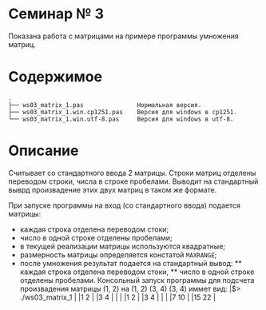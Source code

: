 # Семинар № 3

Показана работа с матрицами на примере программы умножения матриц.

# Содержимое
    .
    ├── ws03_matrix_1.pas               Нормальная версия.
    ├── ws03_matrix_1.win.cp1251.pas    Версия для windows в cp1251.
    └── ws03_matrix_1.win.utf-8.pas     Версия для windows в utf-8.

# Описание

Считывает со стандартного ввода 2 матрицы. 
Строки матриц отделены переводом строки, числа в строке пробелами.
Выводит на стандартный выврд произвадение этих двух матриц
в таком же формате.

При запуске программы на вход (со стандартного ввода) подается матрицы:
* каждая строка отделена переводом стоки;
* число в одной строке отделены пробелами;
* в текущей реализации матрицы используются квадратные;
* размерность матрицы определяется констатой `MAXRANGE`;
* после умножения результат подается на стандартный вывод:
** каждая строка отделена переводом стоки,
** число в одной строке отделены пробелами.
Консольный запуск программы для подсчета произвадения матрицы
    (1, 2)  на  (1, 2)
    (3, 4)      (3, 4)
иммет вид:
    |$> ./ws03_matrix_1         |
    |1 2                        |
    |3 4                        |
    |                           |
    |1 2                        |
    |3 4                        |
    |                           |
    |7 10                       |
    |15 22                      |
    
